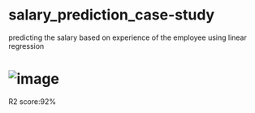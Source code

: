 # salary_prediction_case-study
predicting the salary based on experience of the employee using linear regression
# ![image](https://user-images.githubusercontent.com/108258659/195900418-47a26a42-3c14-4770-9b2e-0d0f0708113f.png)
R2 score:92%
